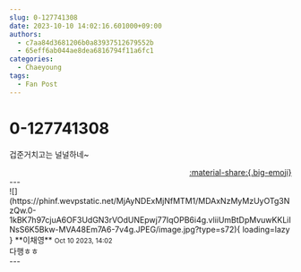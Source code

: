 ```yaml
---
slug: 0-127741308
date: 2023-10-10 14:02:16.601000+09:00
authors:
  - c7aa84d3681206b0a83937512679552b
  - 65eff6ab044ae8dea6816794f11a6fc1
categories:
  - Chaeyoung
tags:
  - Fan Post
---
```


# 0-127741308

<div class="post-container" markdown="1">
<div class="content-container md-sidebar__scrollwrap" markdown="1">

겁준거치고는 널널하네~

</div>
</div>

<div style="text-align: right;" markdown="1">
<a href="https://weverse.io/fromis9/fanpost/0-127741308" style="text-align: right;">:material-share:{.big-emoji}</a>
</div>
---

<div class="comments-container md-sidebar__scrollwrap" markdown="1">
<div class="comment" markdown="1">
<div class='id-container' markdown="1">
![](https://phinf.wevpstatic.net/MjAyNDExMjNfMTM1/MDAxNzMyMzUyOTg3NzQw.0-1kBK7h97cjuA6OF3UdGN3rVOdUNEpwj77IqOPB6i4g.vliiUmBtDpMvuwKKLiINsS6K5Bkw-MVA48Em7A6-7v4g.JPEG/image.jpg?type=s72){ loading=lazy }
**<span class="artist">이채영</span>** <small>Oct 10 2023, 14:02</small><br>
</div>
<div class='comment-body' markdown="1">
다행ㅎㅎ
</div>
</div>
</div>
---
